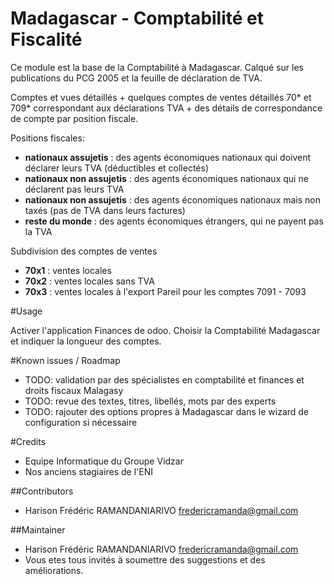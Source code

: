 # Madagascar - Comptabilité et Fiscalité


Ce module est la base de la Comptabilité à Madagascar.
Calqué sur les publications du PCG 2005 et la feuille de déclaration de TVA.

Comptes et vues détaillés + quelques comptes de ventes détaillés 70* et 709* correspondant aux déclarations TVA + des détails de correspondance de compte par position fiscale.

Positions fiscales:
* **nationaux assujetis** : des agents économiques nationaux qui doivent déclarer leurs TVA (déductibles et collectés)
* **nationaux non assujetis** : des agents économiques nationaux qui ne déclarent pas leurs TVA
* **nationaux non assujetis** : des agents économiques nationaux mais non taxés (pas de TVA dans leurs factures)
* **reste du monde** : des agents économiques étrangers, qui ne payent pas la TVA

Subdivision des comptes de ventes
* **70x1** : ventes locales
* **70x2** : ventes locales sans TVA
* **70x3** : ventes locales à l'export
Pareil pour les comptes 7091 - 7093

#Usage

Activer l'application Finances de odoo. Choisir la Comptabilité Madagascar et indiquer la longueur des comptes.

#Known issues / Roadmap

 * TODO: validation par des spécialistes en comptabilité et finances et droits fiscaux Malagasy
 * TODO: revue des textes, titres, libellés, mots par des experts
 * TODO: rajouter des options propres à Madagascar dans le wizard de configuration si nécessaire

#Credits


* Equipe Informatique du Groupe Vidzar
* Nos anciens stagiaires de l'ENI

##Contributors

* Harison Frédéric RAMANDANIARIVO <fredericramanda@gmail.com>

##Maintainer

* Harison Frédéric RAMANDANIARIVO <fredericramanda@gmail.com>
* Vous etes tous invités à soumettre des suggestions et des améliorations.
